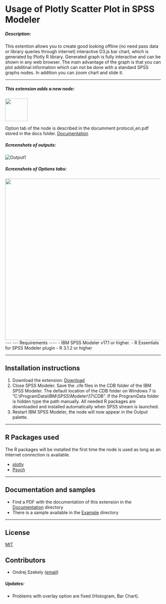 # Usage of Plotly Scatter Plot in SPSS Modeler
##### Description:

This extention allows you to create good looking offline (no need pass data or library queries through internet) interactive D3.js bar chart, which is generated by Plotly R library. Generated graph is fully interactive and can be shown in any web browser. The main advantage of the graph is that you can plot additinal information which can not be done with a standard SPSS graphs nodes. In addition you can zoom chart and slide it. 

---

##### This extension adds a new node:

<img src="https://raw.githubusercontent.com/OndrejSzekely/Scatter_plots_with_Plotly/master/screenshots/scatter1.PNG" width="73">

Option tab of the node is described in the documment protocol_en.pdf stored in the docs folder. [Documentation][2]

##### Screenshots of outputs: 
![Output1](https://raw.githubusercontent.com/OndrejSzekely/Scatter_plots_with_Plotly/master/screenshots/scatter3.PNG)

##### Screenshots of Options tabs: 
<img src="https://raw.githubusercontent.com/OndrejSzekely/Scatter_plots_with_Plotly/master/screenshots/scatter4.PNG" width="520">
---
---
Requirements
----
- IBM SPSS Modeler v17.1 or higher.
- R Essentials for SPSS Modeler plugin
- R 3.1.2 or higher

---
Installation instructions
----
1. Download the extension: [Download][5]
2. Close SPSS Modeler. Save the .cfe files in the CDB folder of the IBM SPSS Modeler. The default location of the CDB folder on Windows 7 is ”C:\ProgramData\IBM\SPSS\Modeler\17\CDB”. If the ProgramData folder is hidden type the path manually. All needed R packages are downloaded and installed automatically when SPSS stream is launched.
3. Restart IBM SPSS Modeler, the node will now appear in the Output palette.

---
R Packages used
----
The R packages will be installed the first time the node is used as long as an Internet connection is available.

- [plotly][7]
- [Psych][8]


---
Documentation and samples
----
- Find a PDF with the documentation of this extension in the [Documentation][2] directory
- There is a sample available in the [Example][3] directory


---
License
----

[MIT][1]


Contributors
----

  - Ondrej Szekely ([email](oszekely@cz.ibm.com))

##### Updates:
- Problems with overlay option are fixed (Histogram, Bar Chart).

[1]: https://opensource.org/licenses/MIT
[2]: https://github.com/OndrejSzekely/Modeler_Plotly/tree/master/docs
[3]: https://github.com/OndrejSzekely/Modeler_Plotly/tree/master/example
[5]: https://github.com/OndrejSzekely/Modeler_Plotly/tree/master/src
[7]: https://plot.ly
[8]: https://cran.r-project.org/web/packages/psych/index.html
